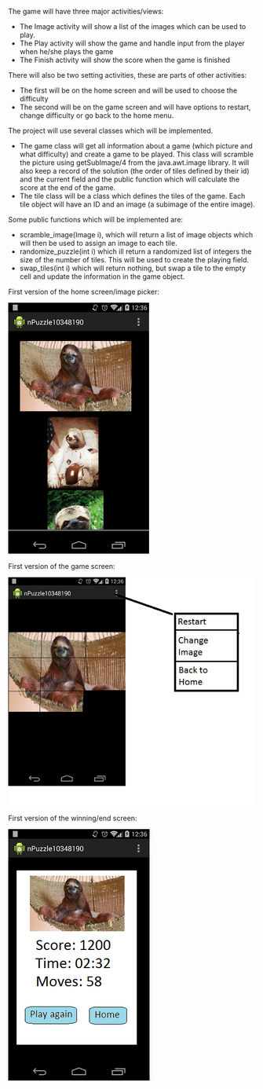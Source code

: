 The game will have three major activities/views:
-	The Image activity will show a list of the images which can be used to play.
-	The Play activity will show the game and handle input from the player when he/she plays the game
-	The Finish activity will show the score when the game is finished

There will also be two setting activities, these are parts of other activities:
-	The first will be on the home screen and will be used to choose the difficulty
-	The second will be on the game screen and will have options to restart, change difficulty or go back to the home menu.

The project will use several classes which will be implemented. 
-	The game class will get all information about a game (which picture and what difficulty) and create a game to be played. This class will scramble the picture using getSubImage/4 from the java.awt.image library. It will also keep a record of the solution (the order of tiles defined by their id) and the current field and the public function which will calculate the score at the end of the game.
-	The tile class will be a class which defines the tiles of the game. Each tile object will have an ID and an image (a subimage of the entire image).

Some public functions which will be implemented are:
- scramble_image(Image i), which will return a list of image objects which will then be used to assign an image to each tile.
- randomize_puzzle(int i) which ill return a randomized list of integers the size of the number of tiles. This will be used to create the playing field.
- swap_tiles(int i) which will return nothing, but swap a tile to the empty cell and update the information in the game object.



First version of the home screen/image picker:

![oms](https://github.com/martward/n-puzzle/raw/master/doc/Imga_picker.png)

First version of the game screen:

![oms](https://github.com/martward/n-puzzle/raw/master/doc/Game.png)

First version of the winning/end screen:

![oms](https://github.com/martward/n-puzzle/raw/master/doc/Finish.png)
